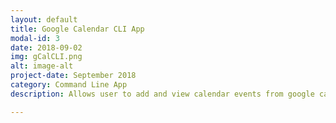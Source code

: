 ```yaml
---
layout: default
title: Google Calendar CLI App
modal-id: 3
date: 2018-09-02
img: gCalCLI.png
alt: image-alt
project-date: September 2018
category: Command Line App
description: Allows user to add and view calendar events from google calendar on the command line.

---
```

